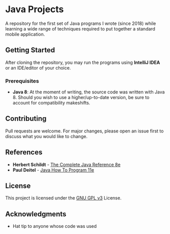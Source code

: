 # Java Projects

A repository for the first set of Java programs I wrote (since 2018) while learning a wide range of techniques required to put together a standard mobile application.

## Getting Started

After cloning the repository, you may run the programs using **IntelliJ IDEA** or an IDE/editor of your choice. 

### Prerequisites

- **Java 8**: At the moment of writing, the source code was written with Java 8. Should you wish to use a higher/up-to-date version, be sure to account for compatibility makeshifts.

## Contributing

Pull requests are welcome. For major changes, please open an issue first to discuss what you would like to change.

## References

* **Herbert Schildt** - [The Complete Java Reference 8e](https://www.oreilly.com/library/view/java-the-complete/9781260463422/)
* **Paul Deitel** - [Java How To Program 11e](https://github.com/pdeitel/JavaHowToProgram11e_EarlyObjects)

## License

This project is licensed under the [GNU GPL v3](https://choosealicense.com/licenses/gpl-3.0/) License.

## Acknowledgments

* Hat tip to anyone whose code was used
